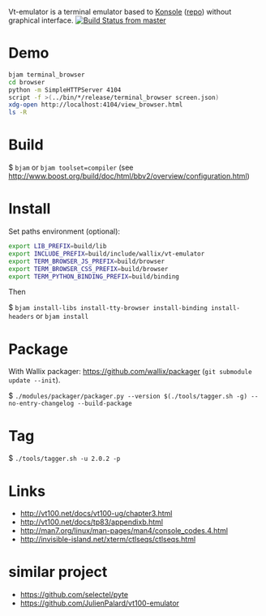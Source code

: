 <!-- [![Build Status from master](https://travis-ci.org/wallix/vt-emulator.svg?branch=master)](https://travis-ci.org/wallix/vt-emulator) -->
Vt-emulator is a terminal emulator based to [Konsole](https://konsole.kde.org/download.php) ([repo](https://cgit.kde.org/konsole.git)) without graphical interface.
[![Build Status from master](https://travis-ci.org/wallix/vt-emulator.svg?branch=master)](https://travis-ci.org/wallix/vt-emulator)


# Demo

```bash
bjam terminal_browser
cd browser
python -m SimpleHTTPServer 4104
script -f >(../bin/*/release/terminal_browser screen.json)
xdg-open http://localhost:4104/view_browser.html
ls -R
```


# Build

$ `bjam` or `bjam toolset=compiler` (see http://www.boost.org/build/doc/html/bbv2/overview/configuration.html)


# Install

Set paths environment (optional):

```bash
export LIB_PREFIX=build/lib
export INCLUDE_PREFIX=build/include/wallix/vt-emulator
export TERM_BROWSER_JS_PREFIX=build/browser
export TERM_BROWSER_CSS_PREFIX=build/browser
export TERM_PYTHON_BINDING_PREFIX=build/binding
```

Then

$ `bjam install-libs install-tty-browser install-binding install-headers` or `bjam install`


# Package

With Wallix packager: https://github.com/wallix/packager (`git submodule update --init`).

$ `./modules/packager/packager.py --version $(./tools/tagger.sh -g) --no-entry-changelog --build-package`


# Tag

$ `./tools/tagger.sh -u 2.0.2 -p`


# Links

- http://vt100.net/docs/vt100-ug/chapter3.html
- http://vt100.net/docs/tp83/appendixb.html
- http://man7.org/linux/man-pages/man4/console_codes.4.html
- http://invisible-island.net/xterm/ctlseqs/ctlseqs.html


# similar project

- https://github.com/selectel/pyte
- https://github.com/JulienPalard/vt100-emulator

